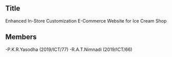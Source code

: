 ## Title
 Enhanced In-Store Customization E-Commerce Website for Ice Cream Shop

## Members
-P.K.R.Yasodha (2019/ICT/77)
-R.A.T.Nimnadi (2019/ICT/66)
